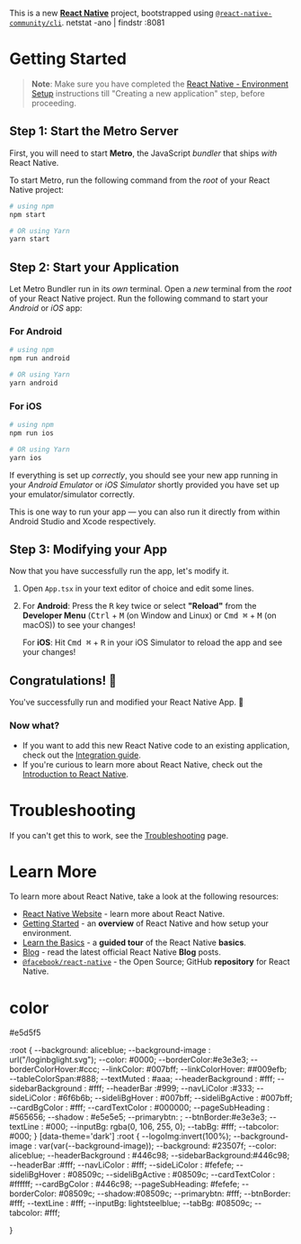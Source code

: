 This is a new [**React Native**](https://reactnative.dev) project, bootstrapped using [`@react-native-community/cli`](https://github.com/react-native-community/cli).
netstat -ano | findstr :8081

# Getting Started

>**Note**: Make sure you have completed the [React Native - Environment Setup](https://reactnative.dev/docs/environment-setup) instructions till "Creating a new application" step, before proceeding.

## Step 1: Start the Metro Server

First, you will need to start **Metro**, the JavaScript _bundler_ that ships _with_ React Native.

To start Metro, run the following command from the _root_ of your React Native project:

```bash
# using npm
npm start

# OR using Yarn
yarn start
```

## Step 2: Start your Application

Let Metro Bundler run in its _own_ terminal. Open a _new_ terminal from the _root_ of your React Native project. Run the following command to start your _Android_ or _iOS_ app:

### For Android

```bash
# using npm
npm run android

# OR using Yarn
yarn android
```

### For iOS

```bash
# using npm
npm run ios

# OR using Yarn
yarn ios
```

If everything is set up _correctly_, you should see your new app running in your _Android Emulator_ or _iOS Simulator_ shortly provided you have set up your emulator/simulator correctly.

This is one way to run your app — you can also run it directly from within Android Studio and Xcode respectively.

## Step 3: Modifying your App

Now that you have successfully run the app, let's modify it.

1. Open `App.tsx` in your text editor of choice and edit some lines.
2. For **Android**: Press the <kbd>R</kbd> key twice or select **"Reload"** from the **Developer Menu** (<kbd>Ctrl</kbd> + <kbd>M</kbd> (on Window and Linux) or <kbd>Cmd ⌘</kbd> + <kbd>M</kbd> (on macOS)) to see your changes!

   For **iOS**: Hit <kbd>Cmd ⌘</kbd> + <kbd>R</kbd> in your iOS Simulator to reload the app and see your changes!

## Congratulations! :tada:

You've successfully run and modified your React Native App. :partying_face:

### Now what?

- If you want to add this new React Native code to an existing application, check out the [Integration guide](https://reactnative.dev/docs/integration-with-existing-apps).
- If you're curious to learn more about React Native, check out the [Introduction to React Native](https://reactnative.dev/docs/getting-started).



# Troubleshooting

If you can't get this to work, see the [Troubleshooting](https://reactnative.dev/docs/troubleshooting) page.

# Learn More

To learn more about React Native, take a look at the following resources:

- [React Native Website](https://reactnative.dev) - learn more about React Native.
- [Getting Started](https://reactnative.dev/docs/environment-setup) - an **overview** of React Native and how setup your environment.
- [Learn the Basics](https://reactnative.dev/docs/getting-started) - a **guided tour** of the React Native **basics**.
- [Blog](https://reactnative.dev/blog) - read the latest official React Native **Blog** posts.
- [`@facebook/react-native`](https://github.com/facebook/react-native) - the Open Source; GitHub **repository** for React Native.


# color

#e5d5f5


:root {
  --background: aliceblue;
  --background-image : url("/loginbglight.svg");
  --color: #0000;
  --borderColor:#e3e3e3;
  --borderColorHover:#ccc;
  --linkColor:  #007bff;
  --linkColorHover:  ##009efb;
  --tableColorSpan:#888;
  --textMuted : #aaa;
  --headerBackground : #fff;
  --sidebarBackground : #fff;
  --headerBar :#999;
  --navLiColor :#333;
  --sideLiColor : #6f6b6b;
  --sideliBgHover : #007bff;
  --sideliBgActive : #007bff;
  --cardBgColor : #fff;
  --cardTextColor : #000000;
  --pageSubHeading : #565656;
  --shadow : #e5e5e5;
  --primarybtn:  ;
  --btnBorder:#e3e3e3;
  --textLine : #000;
  --inputBg: rgba(0, 106, 255, 0);
  --tabBg: #fff;
  --tabcolor: #000;
}
[data-theme='dark'] :root {
  --logoImg:invert(100%);
  --background-image : var(var(--background-image));
  --background: #23507f;
  --color: aliceblue;
  --headerBackground : #446c98;
  --sidebarBackground:#446c98;
  --headerBar :#fff;
  --navLiColor : #fff;
  --sideLiColor : #fefefe;
  --sideliBgHover : #08509c;
  --sideliBgActive : #08509c;
  --cardTextColor : #ffffff;
  --cardBgColor : #446c98;
  --pageSubHeading: #fefefe;
  --borderColor: #08509c;
  --shadow:#08509c;
  --primarybtn: #fff;
  --btnBorder: #fff;
  --textLine : #fff;
  --inputBg: lightsteelblue;
  --tabBg: #08509c;
  --tabcolor: #fff;
  
}